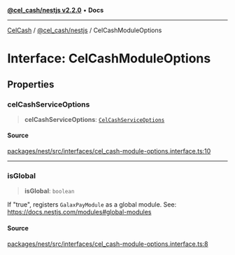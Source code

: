 [**@cel_cash/nestjs v2.2.0**](../README.md) • **Docs**

***

[CelCash](../../../packages.md) / [@cel\_cash/nestjs](../README.md) / CelCashModuleOptions

# Interface: CelCashModuleOptions

## Properties

### celCashServiceOptions

> **celCashServiceOptions**: [`CelCashServiceOptions`](CelCashServiceOptions.md)

#### Source

[packages/nest/src/interfaces/cel\_cash-module-options.interface.ts:10](https://github.com/Pyxlab/celcash/blob/f7cdc752c29f8a0dcef033e212602412d2050afc/packages/nest/src/interfaces/cel_cash-module-options.interface.ts#L10)

***

### isGlobal

> **isGlobal**: `boolean`

If "true", registers `GalaxPayModule` as a global module.
See: https://docs.nestjs.com/modules#global-modules

#### Source

[packages/nest/src/interfaces/cel\_cash-module-options.interface.ts:8](https://github.com/Pyxlab/celcash/blob/f7cdc752c29f8a0dcef033e212602412d2050afc/packages/nest/src/interfaces/cel_cash-module-options.interface.ts#L8)
